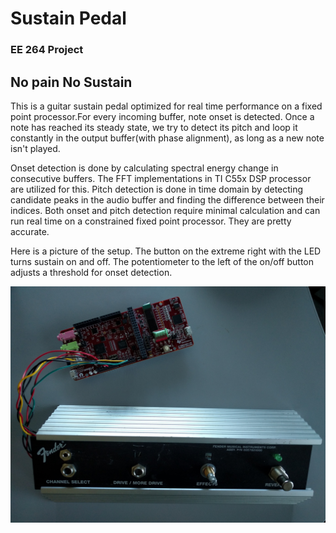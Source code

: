 <h1>Sustain Pedal</h1>
<h3>EE 264 Project</h3>

<h2>No pain No Sustain</h2>

<p>This is a guitar sustain pedal optimized for real time performance on a fixed point processor.For every incoming buffer, note onset is detected. Once a note has reached its steady state, we try to detect its pitch and loop it constantly in the output buffer(with phase alignment), as long as a new note isn't played.</p>

<p>Onset detection is done by calculating spectral energy change in consecutive buffers. The FFT implementations in TI C55x DSP processor are utilized for this. Pitch detection is done in time domain by detecting candidate peaks in the audio buffer and finding the difference between their indices. Both onset and pitch detection require minimal calculation and can run real time on a constrained fixed point processor. They are pretty accurate.</p>

<p>Here is a picture of the setup. The button on the extreme right with the LED turns sustain on and off. The potentiometer to the left of the on/off button adjusts a threshold for onset detection.</p>

<img src = "https://github.com/markrau/SustainPedal/blob/master/IMG_20170308_161513.jpg"></img>
